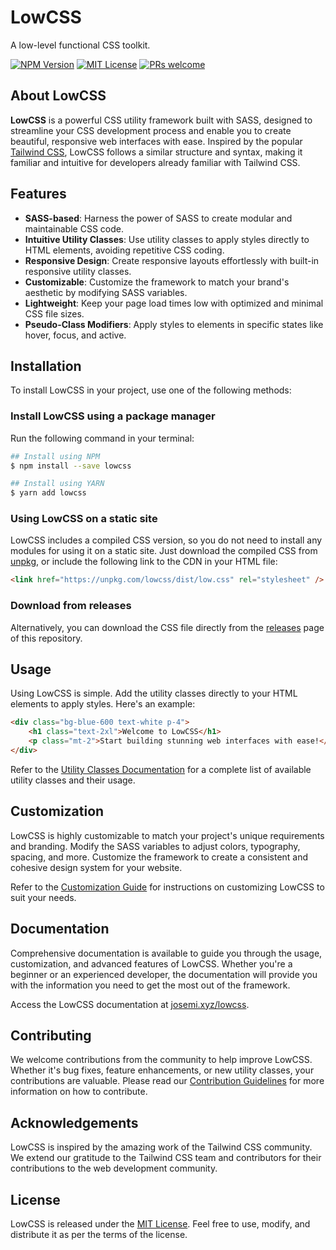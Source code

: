 # LowCSS

A low-level functional CSS toolkit.

[![NPM Version](https://badgen.net/npm/v/lowcss)](https://npm.im/lowcss)
[![MIT License](https://badgen.net/github/license/jmjuanes/lowcss)](https://github.com/jmjuanes/lowcss)
[![PRs welcome](https://badgen.net/badge/PR/Welcome/green)](https://github.com/jmjuanes/lowcss)

## About LowCSS

**LowCSS** is a powerful CSS utility framework built with SASS, designed to streamline your CSS development process and enable you to create beautiful, responsive web interfaces with ease. Inspired by the popular [Tailwind CSS](https://www.tailwindcss.com), LowCSS follows a similar structure and syntax, making it familiar and intuitive for developers already familiar with Tailwind CSS.

## Features

- **SASS-based**: Harness the power of SASS to create modular and maintainable CSS code.
- **Intuitive Utility Classes**: Use utility classes to apply styles directly to HTML elements, avoiding repetitive CSS coding.
- **Responsive Design**: Create responsive layouts effortlessly with built-in responsive utility classes.
- **Customizable**: Customize the framework to match your brand's aesthetic by modifying SASS variables.
- **Lightweight**: Keep your page load times low with optimized and minimal CSS file sizes.
- **Pseudo-Class Modifiers**: Apply styles to elements in specific states like hover, focus, and active.

## Installation

To install LowCSS in your project, use one of the following methods:

### Install LowCSS using a package manager

Run the following command in your terminal:

```bash
## Install using NPM
$ npm install --save lowcss

## Install using YARN
$ yarn add lowcss
```

### Using LowCSS on a static site

LowCSS includes a compiled CSS version, so you do not need to install any modules for using it on a static site. Just download the compiled CSS from [unpkg](https://unpkg.com/lowcss/dist/low.css), or include the following link to the CDN in your HTML file:

```html
<link href="https://unpkg.com/lowcss/dist/low.css" rel="stylesheet" />
```

### Download from releases

Alternatively, you can download the CSS file directly from the [releases](https://github.com/jmjuanes/lowcss/releases) page of this repository.


## Usage

Using LowCSS is simple. Add the utility classes directly to your HTML elements to apply styles. Here's an example:

```html
<div class="bg-blue-600 text-white p-4">
    <h1 class="text-2xl">Welcome to LowCSS</h1>
    <p class="mt-2">Start building stunning web interfaces with ease!</p>
</div>
``` 

Refer to the [Utility Classes Documentation](https://www.josemi.xyz/lowcss/utilities.html) for a complete list of available utility classes and their usage.

## Customization

LowCSS is highly customizable to match your project's unique requirements and branding. Modify the SASS variables to adjust colors, typography, spacing, and more. Customize the framework to create a consistent and cohesive design system for your website.

Refer to the [Customization Guide](https://www.josemi.xyz/lowcss/customize.html) for instructions on customizing LowCSS to suit your needs.

## Documentation

Comprehensive documentation is available to guide you through the usage, customization, and advanced features of LowCSS. Whether you're a beginner or an experienced developer, the documentation will provide you with the information you need to get the most out of the framework.

Access the LowCSS documentation at [josemi.xyz/lowcss](https://www.josemi.xyz/lowcss).

## Contributing

We welcome contributions from the community to help improve LowCSS. Whether it's bug fixes, feature enhancements, or new utility classes, your contributions are valuable. Please read our [Contribution Guidelines](./CONTRIBUTING.md) for more information on how to contribute.

## Acknowledgements

LowCSS is inspired by the amazing work of the Tailwind CSS community. We extend our gratitude to the Tailwind CSS team and contributors for their contributions to the web development community.

## License

LowCSS is released under the [MIT License](https://github.com/jmjuanes/lowcss/blob/main/LICENSE). Feel free to use, modify, and distribute it as per the terms of the license.
